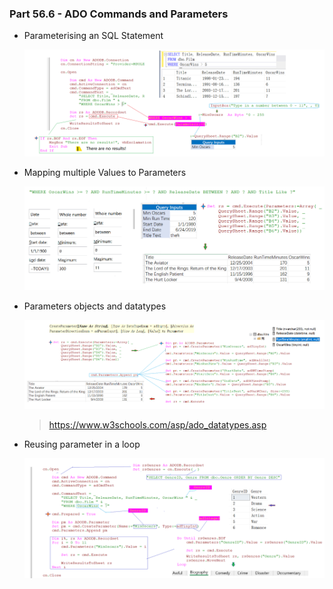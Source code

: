 ### Part 56.6 - ADO Commands and Parameters

- Parameterising an SQL Statement 

  ![uscd](../images/uscd.PNG)

- Mapping multiple Values to Parameters

  ![pamt](../images/pamt.PNG)

- Parameters objects and datatypes

  ![peod](../images/peod.PNG)

  >   https://www.w3schools.com/asp/ado_datatypes.asp

- Reusing parameter in a  loop

  ![rspa](../images/rspa.PNG)
